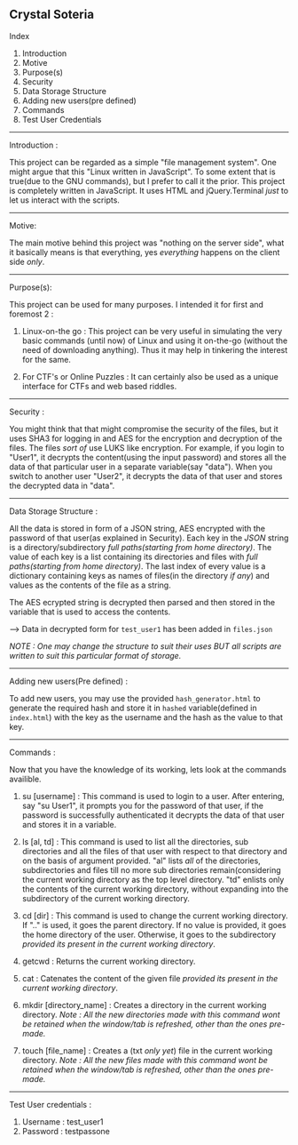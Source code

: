 Crystal Soteria
-------------------------------------------------------------------------------------------------------------------------------------------------------------------------------------------------

Index

1) Introduction
2) Motive
3) Purpose(s)
4) Security
5) Data Storage Structure
6) Adding new users(pre defined)
7) Commands
8) Test User Credentials

-------------------------------------------------------------------------------------------------------------------------------------------------------------------------------------------------

Introduction :

This project can be regarded as a simple "file management system". One might argue that this "Linux written in JavaScript". To some extent that is true(due to the GNU commands), but I prefer to call it the prior.
This project is completely written in JavaScript. It uses HTML and jQuery.Terminal *just* to let us interact with the scripts.

-------------------------------------------------------------------------------------------------------------------------------------------------------------------------------------------------

Motive:

The main motive behind this project was "nothing on the server side", what it basically means is that everything, yes *everything* happens on the client side *only*.

-------------------------------------------------------------------------------------------------------------------------------------------------------------------------------------------------

Purpose(s):

This project can be used for many purposes. I intended it for first and foremost 2 : 

1) Linux-on-the go : This project can be very useful in simulating the very basic commands (until now) of Linux and using it on-the-go (without the need of downloading anything). Thus it may help in tinkering the interest for the same.

2) For CTF's or Online Puzzles : It can certainly also be used as a unique interface for CTFs and web based riddles.

-------------------------------------------------------------------------------------------------------------------------------------------------------------------------------------------------

Security : 

You might think that that might compromise the security of the files, but it uses SHA3 for logging in and AES for the encryption and decryption of the files.
The files *sort of* use LUKS like encryption. For example, if you login to "User1", it decrypts the content(using the input password) and stores all the data of that particular user in a separate variable(say "data"). When you switch to another user "User2", it decrypts the data of that user and stores the decrypted data in "data".

-------------------------------------------------------------------------------------------------------------------------------------------------------------------------------------------------

Data Storage Structure : 

All the data is stored in form of a JSON string, AES encrypted with the password of that user(as explained in Security). Each key in the *JSON* string is a directory/subdirectory *full paths(starting from home directory)*. The value of each key is a list containing its directories and files with *full paths(starting from home directory)*. The last index of every value is a dictionary containing keys as names of files(in the directory *if any*) and values as the contents of the file as a string.

The AES ecrypted string is decrypted then parsed and then stored in the variable that is used to access the contents.

--> Data in decrypted form for `test_user1` has been added in `files.json`

*NOTE : One may change the structure to suit their uses BUT all scripts are written to suit this particular format of storage.*

-------------------------------------------------------------------------------------------------------------------------------------------------------------------------------------------------

Adding new users(Pre defined) :

To add new users, you may use the provided `hash_generator.html` to generate the required hash and store it in `hashed` variable(defined in `index.html`) with the key as the username and the hash as the value to that key.

-------------------------------------------------------------------------------------------------------------------------------------------------------------------------------------------------

Commands :

Now that you have the knowledge of its working, lets look at the commands availible.

1) su [username] : This command is used to login to a user. After entering, say "su User1", it prompts you for the password of that user, if the password is successfully authenticated it decrypts the data of that user and stores it in a variable.

2) ls [al, td] : This command is used to list all the directories, sub directories and all the files of that user with respect to that directory and on the basis of argument provided. "al" lists *all* of the directories, subdirectories and files till no more sub directories remain(considering the current working directory as the top level directory. "td" enlists only the contents of the current working directory, without expanding into the subdirectory of the current working directory.

3) cd [dir] : This command is used to change the current working directory. If ".." is used, it goes the parent directory. If no value is provided, it goes the home directory of the user. Otherwise, it goes to the subdirectory *provided its present in the current working directory*.

4) getcwd : Returns the current working directory.

5) cat : Catenates the content of the given file *provided its present in the current working directory*.

6) mkdir [directory_name] : Creates a directory in the current working directory. *Note : All the new directories made with this command wont be retained when the window/tab is refreshed, other than the ones pre-made.*

7) touch [file_name] : Creates a (txt *only yet*) file in the current working directory. *Note : All the new files made with this command wont be retained when the window/tab is refreshed, other than the ones pre-made.*

-------------------------------------------------------------------------------------------------------------------------------------------------------------------------------------------------

Test User credentials :
1) Username : test_user1
2) Password : testpassone
